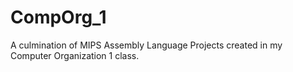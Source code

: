 # CompOrg_1
A culmination of MIPS Assembly Language Projects created in my Computer Organization 1 class.

